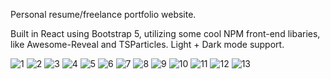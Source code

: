 Personal resume/freelance portfolio website.

Built in React using Bootstrap 5, utilizing some cool NPM front-end libaries, like Awesome-Reveal and TSParticles. Light + Dark mode support.

![1](https://github.com/user-attachments/assets/e2b59358-03be-4fe6-a2b4-61034542bd07)
![2](https://github.com/user-attachments/assets/f0334ee8-a8c0-499d-8194-6a3c34b16c33)
![3](https://github.com/user-attachments/assets/3babe339-471d-448e-8e78-563a5555dede)
![4](https://github.com/user-attachments/assets/ce96d04d-bba9-41a8-a848-110fe3e9a34a)
![5](https://github.com/user-attachments/assets/c78084fe-91fb-4b3c-ac14-17a38c10ca1c)
![6](https://github.com/user-attachments/assets/ae09a215-b80b-4276-9702-7ca424399ee9)
![7](https://github.com/user-attachments/assets/aec6a608-b5e8-427d-8bdb-4065e6f088ac)
![8](https://github.com/user-attachments/assets/d692dc07-7287-4b08-a44e-9b9ffa639b32)
![9](https://github.com/user-attachments/assets/d250cea4-cbc8-41bc-854d-e4fc7138c3f6)
![10](https://github.com/user-attachments/assets/3009611a-09dd-4338-95b7-faf65b076908)
![11](https://github.com/user-attachments/assets/c0a3b917-c756-4976-b970-aad2a36c5587)
![12](https://github.com/user-attachments/assets/27f74a73-3d0c-4ba8-bb0c-92264b97dd45)
![13](https://github.com/user-attachments/assets/358ef65f-28b7-443d-a1a3-36fae6eb7ff9)
